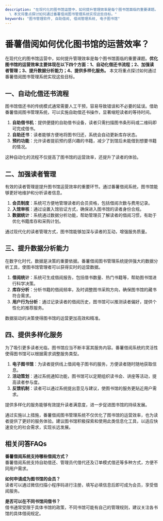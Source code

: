 ```yaml
---
description: "在现代化的图书馆运营中，如何提升管理效率是每个图书馆面临的重要课题。**优化图书馆的运营效率主要体现在以下四个方面：1、自动化借还书流程；2、加强读者管理；3、提升数据分析能力；4、提供多样化服务。**\
  \ 本文将重点探讨如何通过番薯借阅图书管理系统实现这些目标。"
keywords: "图书管理软件, 自助借阅, 借阅管理系统, 电子图书馆"
---
```

# 番薯借阅如何优化图书馆的运营效率？

在现代化的图书馆运营中，如何提升管理效率是每个图书馆面临的重要课题。**优化图书馆的运营效率主要体现在以下四个方面：1、自动化借还书流程；2、加强读者管理；3、提升数据分析能力；4、提供多样化服务。** 本文将重点探讨如何通过番薯借阅图书管理系统实现这些目标。

## 一、自动化借还书流程

图书馆借还书的传统模式通常需要人工干预，容易导致错误和不必要的延误。借助番薯借阅图书管理系统，可以实施自助借还书操作，显著缩短读者的等待时间。

1. **自助借书机**：提供便捷的自助借书设备，读者只需扫描图书条形码或二维码即可完成借书。
2. **自助还书**：读者能够方便地将图书归还，系统会自动更新库存状态。
3. **预约功能**：允许读者提前预约感兴趣的书籍，减少了到馆后未能借到想要书籍的情况。

这种自动化的流程不仅提高了图书馆的运营效率，还提升了读者的体验。

## 二、加强读者管理

有效的读者管理是提升图书馆运营效率的重要环节。通过番薯借阅系统，图书馆能够更好地维护和分析读者信息。

1. **会员制度**：系统可方便地管理读者的会员资格，包括借阅次数与费用记录。
2. **入馆审核**：通过设置入馆验证方式，确保进入图书馆的读者身份合规。
3. **数据统计**：系统通过数据分析功能，帮助管理员了解读者的借阅习惯，有助于优化书籍库存和采购计划。

通过现代化的读者管理方式，图书馆能够加深与读者的互动，增强服务质量。

## 三、提升数据分析能力

在数字化时代，数据是决策的重要依据。番薯借阅图书管理系统提供强大的数据分析工具，使图书馆管理者可以获得实时的运营数据。

1. **借阅统计**：系统可生成借阅报告，包括借书数量、热门书籍等，帮助图书馆进行科学决策。
2. **库存分析**：分析书籍的借阅频率，及时调整图书采购方向，确保图书馆的藏书符合需求。
3. **用户行为分析**：通过记录读者的借阅历史，图书馆可以推测读者偏好，提供个性化的推荐服务。

数据驱动的决策使得图书馆的运营更加高效和精准。

## 四、提供多样化服务

为了吸引更多读者光临，图书馆应当不断丰富其服务内容。番薯借阅系统的灵活性使得图书馆可以根据需求调整服务类型。

1. **电子图书馆**：为读者提供线上借阅电子图书的服务，方便读者随时随地获取信息。
2. **活动策划**：通过系统通知功能，图书馆可以定期组织读书会、讲座等活动，提高读者参与度。
3. **反馈机制**：读者可以通过系统提出意见与建议，使图书馆的服务更贴近用户需求。

提供多样化的服务能够有效提升读者满意度，进一步促进图书馆的持续发展。

通过实施以上措施，番薯借阅图书管理系统不仅优化了图书馆的运营效率，也为读者提供了更好的服务体验。建议图书馆积极探索和使用此类信息化工具，以适应快速变化的社会需求，实现长远发展。

## 相关问答FAQs

**番薯借阅系统支持哪些借阅方式？**  
番薯借阅系统支持自助借还、管理员代借代还及订单模式借还等多种方式，方便不同用户需求。

**如何申请成为图书馆的会员？**  
读者可以通过微信扫描小程序码进行注册，填写必填信息后即可成为会员，享受借阅服务。

**是否可以在不同书馆间借书？**  
借书通常受限于具体书馆的政策，不同书馆可能有自己的管理规则，建议关注各书馆的具体借阅规定。

